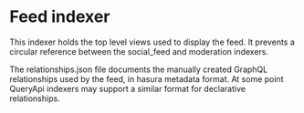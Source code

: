 # Feed indexer
This indexer holds the top level views used to display the feed.
It prevents a circular reference between the social_feed and moderation indexers.

The relationships.json file documents the manually created GraphQL relationships used by the feed, in hasura metadata format. 
At some point QueryApi indexers may support a similar format for declarative relationships.
